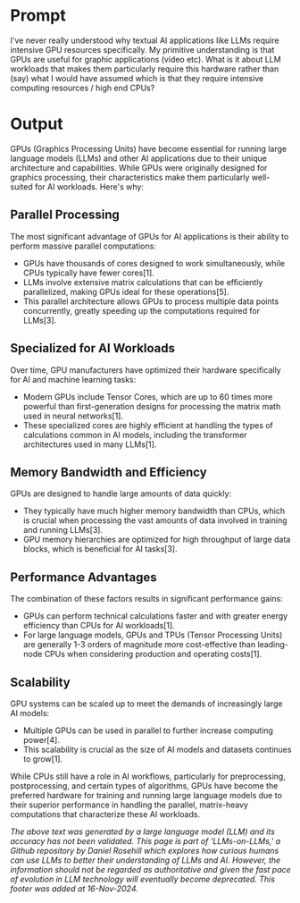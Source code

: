 # Prompt

I've never really understood why textual AI applications like LLMs require intensive GPU resources specifically. My primitive understanding is that GPUs are useful for graphic applications (video etc). What is it about LLM workloads that makes them particularly require this hardware rather than (say) what I would have assumed which is that they require intensive computing resources / high end CPUs?

# Output

GPUs (Graphics Processing Units) have become essential for running large language models (LLMs) and other AI applications due to their unique architecture and capabilities. While GPUs were originally designed for graphics processing, their characteristics make them particularly well-suited for AI workloads. Here's why:

## Parallel Processing

The most significant advantage of GPUs for AI applications is their ability to perform massive parallel computations:

- GPUs have thousands of cores designed to work simultaneously, while CPUs typically have fewer cores\[1].
- LLMs involve extensive matrix calculations that can be efficiently parallelized, making GPUs ideal for these operations\[5].
- This parallel architecture allows GPUs to process multiple data points concurrently, greatly speeding up the computations required for LLMs\[3].

## Specialized for AI Workloads

Over time, GPU manufacturers have optimized their hardware specifically for AI and machine learning tasks:

- Modern GPUs include Tensor Cores, which are up to 60 times more powerful than first-generation designs for processing the matrix math used in neural networks\[1].
- These specialized cores are highly efficient at handling the types of calculations common in AI models, including the transformer architectures used in many LLMs\[1].

## Memory Bandwidth and Efficiency

GPUs are designed to handle large amounts of data quickly:

- They typically have much higher memory bandwidth than CPUs, which is crucial when processing the vast amounts of data involved in training and running LLMs\[3].
- GPU memory hierarchies are optimized for high throughput of large data blocks, which is beneficial for AI tasks\[3].

## Performance Advantages

The combination of these factors results in significant performance gains:

- GPUs can perform technical calculations faster and with greater energy efficiency than CPUs for AI workloads\[1].
- For large language models, GPUs and TPUs (Tensor Processing Units) are generally 1-3 orders of magnitude more cost-effective than leading-node CPUs when considering production and operating costs\[1].

## Scalability

GPU systems can be scaled up to meet the demands of increasingly large AI models:

- Multiple GPUs can be used in parallel to further increase computing power\[4].
- This scalability is crucial as the size of AI models and datasets continues to grow\[1].

While CPUs still have a role in AI workflows, particularly for preprocessing, postprocessing, and certain types of algorithms, GPUs have become the preferred hardware for training and running large language models due to their superior performance in handling the parallel, matrix-heavy computations that characterize these AI workloads.

*The above text was generated by a large language model (LLM) and its accuracy has not been validated. This page is part of 'LLMs-on-LLMs,' a Github repository by Daniel Rosehill which explores how curious humans can use LLMs to better their understanding of LLMs and AI. However, the information should not be regarded as authoritative and given the fast pace of evolution in LLM technology will eventually become deprecated. This footer was added at 16-Nov-2024.*


